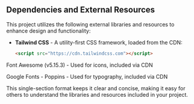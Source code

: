 ## Dependencies and External Resources

This project utilizes the following external libraries and resources to enhance design and functionality:

- **Tailwind CSS** - A utility-first CSS framework, loaded from the CDN:
  ```html
  <script src="https://cdn.tailwindcss.com"></script>
Font Awesome (v5.15.3) - Used for icons, included via CDN
<link href="https://cdnjs.cloudflare.com/ajax/libs/font-awesome/5.15.3/css/all.min.css" rel="stylesheet"/>

Google Fonts - Poppins - Used for typography, included via CDN
<link href="https://fonts.googleapis.com/css2?family=Poppins:wght@400;600;700&display=swap" rel="stylesheet"/>


This single-section format keeps it clear and concise, making it easy for others to understand the libraries and resources included in your project.
